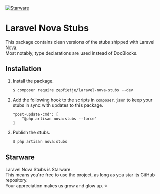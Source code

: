 [![Starware](https://img.shields.io/badge/Starware-%E2%AD%90-black?labelColor=%23f9b00d)](https://github.com/zepfietje/starware)

# Laravel Nova Stubs

This package contains clean versions of the stubs shipped with Laravel Nova.  
Most notably, type declarations are used instead of DocBlocks.

## Installation

1. Install the package.
   ```console
   $ composer require zepfietje/laravel-nova-stubs --dev
   ```
2. Add the following hook to the scripts in `composer.json` to keep your stubs in sync with updates to this package.
   ```
   "post-update-cmd": [
       "@php artisan nova:stubs --force"
   ]
   ```
3. Publish the stubs.
   ```console
   $ php artisan nova:stubs
   ```

## Starware

Laravel Nova Stubs is Starware.  
This means you're free to use the project, as long as you star its GitHub repository.  
Your appreciation makes us grow and glow up. ⭐
